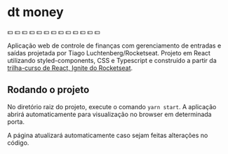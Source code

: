 # dt money

:dollar: :dollar: :dollar: :dollar: :dollar: :dollar: :dollar: :dollar: :dollar: :dollar: :dollar: :dollar: :dollar: 

Aplicação web de controle de finanças com gerenciamento de entradas e saídas projetada por Tiago Luchtenberg/Rocketseat. Projeto em React utilizando styled-components, CSS e Typescript e construído a partir da [trilha-curso de React, Ignite do Rocketseat](https://www.rocketseat.com.br/ignite).

## Rodando o projeto

No diretório raiz do projeto, execute o comando `yarn start`. A aplicação abrirá automaticamente para visualização no browser em determinada porta. 

A página atualizará automaticamente caso sejam feitas alterações no código.
